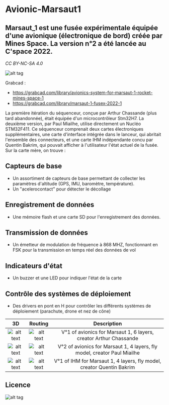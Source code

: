 # Avionic-Marsaut1
       
## Marsaut_1 est une fusée expérimentale équipée d'une avionique (électronique de bord) créée par Mines Space. La version n°2 a été lancée au C'space 2022.

*CC BY-NC-SA 4.0*

![alt tag](https://github.com/axpaul/Avionic-Marsaut1/blob/main/Image/MS1-3D%20n%C2%B02%20V2.png)

Grabcad :
- https://grabcad.com/library/avionics-system-for-marsaut-1-rocket-mines-space-1
- https://grabcad.com/library/marsaut-1-fusex-2022-1

La première itération du séquenceur, conçue par Arthur Chassande (plus tard abandonnée), était équipée d'un microcontrôleur Stm32H7. La deuxième version, par Paul Miailhe, utilise directement un Nucléo STM32F411. Ce séquenceur comprenait deux cartes électroniques supplémentaires, une carte d'interface intégrée dans le lanceur, qui abritait l'ensemble des connecteurs, et une carte IHM indépendante concu par Quentin Bakrim, qui pouvait afficher à l'utilisateur l'état actuel de la fusée. Sur la carte mère, on trouve :

## Capteurs de base
- Un assortiment de capteurs de base permettant de collecter les paramètres d'altitude (GPS, IMU, baromètre, température).
- Un "acelerocontact" pour détecter le décollage 

## Enregistrement de données
- Une mémoire flash et une carte SD pour l'enregistrement des données.

## Transmission de données
- Un émetteur de modulation de fréquence à 868 MHZ, fonctionnant en FSK pour la transmission en temps réel des données de vol

## Indicateurs d'état
- Un buzzer et une LED pour indiquer l'état de la carte

## Contrôle des systèmes de déploiement
- Des drivers en pont en H pour contrôler les différents systèmes de déploiement (parachute, drone et nez de cône)


| 3D | Routing  | Description |
|:---:|:---:|:---:|
| ![alt text](https://github.com/axpaul/Avionic-Marsaut1/blob/main/Image/MS1-3D%20V1.png) | ![alt text](https://github.com/axpaul/Avionic-Marsaut1/blob/main/Image/MS1-routage%20V1.png) | V°1 of avionics for Marsaut 1, 6 layers, creator Arthur Chassande |
| ![alt text](https://github.com/axpaul/Avionic-Marsaut1/blob/main/Image/MS1-3D%20V2.png) | ![alt text](https://github.com/axpaul/Avionic-Marsaut1/blob/main/Image/MS1-routage%20N%C2%B03%20V2.png) | V°2 of avionics for Marsaut 1, 4 layers, fly model, creator Paul Miailhe |
| ![alt text](https://github.com/axpaul/Avionic-Marsaut1/blob/main/Image/MSA-IHM-3D.png)  |  ![alt text](https://github.com/axpaul/Avionic-Marsaut1/blob/main/Image/MS1-IHM-routage.png) | V°1 of IHM for Marsaut 1, 4 layers, fly model, creator Quentin Bakrim |

## Licence 

![alt tag](https://github.com/axpaul/Avionic-Marsaut1/blob/main/Cc-by-nc-sa_icon.svg.png)
